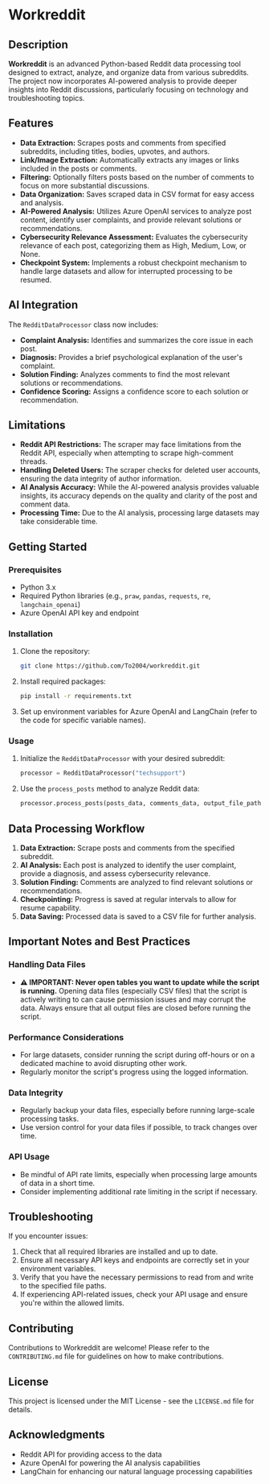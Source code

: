 # Workreddit

## Description
**Workreddit** is an advanced Python-based Reddit data processing tool designed to extract, analyze, and organize data from various subreddits. The project now incorporates AI-powered analysis to provide deeper insights into Reddit discussions, particularly focusing on technology and troubleshooting topics.

## Features
- **Data Extraction:** Scrapes posts and comments from specified subreddits, including titles, bodies, upvotes, and authors.
- **Link/Image Extraction:** Automatically extracts any images or links included in the posts or comments.
- **Filtering:** Optionally filters posts based on the number of comments to focus on more substantial discussions.
- **Data Organization:** Saves scraped data in CSV format for easy access and analysis.
- **AI-Powered Analysis:** Utilizes Azure OpenAI services to analyze post content, identify user complaints, and provide relevant solutions or recommendations.
- **Cybersecurity Relevance Assessment:** Evaluates the cybersecurity relevance of each post, categorizing them as High, Medium, Low, or None.
- **Checkpoint System:** Implements a robust checkpoint mechanism to handle large datasets and allow for interrupted processing to be resumed.

## AI Integration
The `RedditDataProcessor` class now includes:
- **Complaint Analysis:** Identifies and summarizes the core issue in each post.
- **Diagnosis:** Provides a brief psychological explanation of the user's complaint.
- **Solution Finding:** Analyzes comments to find the most relevant solutions or recommendations.
- **Confidence Scoring:** Assigns a confidence score to each solution or recommendation.

## Limitations
- **Reddit API Restrictions:** The scraper may face limitations from the Reddit API, especially when attempting to scrape high-comment threads.
- **Handling Deleted Users:** The scraper checks for deleted user accounts, ensuring the data integrity of author information.
- **AI Analysis Accuracy:** While the AI-powered analysis provides valuable insights, its accuracy depends on the quality and clarity of the post and comment data.
- **Processing Time:** Due to the AI analysis, processing large datasets may take considerable time.

## Getting Started

### Prerequisites
- Python 3.x
- Required Python libraries (e.g., `praw`, `pandas`, `requests`, `re`, `langchain_openai`)
- Azure OpenAI API key and endpoint

### Installation
1. Clone the repository:
   ```bash
   git clone https://github.com/To2004/workreddit.git
   ```
2. Install required packages:
   ```bash
   pip install -r requirements.txt
   ```
3. Set up environment variables for Azure OpenAI and LangChain (refer to the code for specific variable names).

### Usage
1. Initialize the `RedditDataProcessor` with your desired subreddit:
   ```python
   processor = RedditDataProcessor("techsupport")
   ```
2. Use the `process_posts` method to analyze Reddit data:
   ```python
   processor.process_posts(posts_data, comments_data, output_file_path)
   ```

## Data Processing Workflow
1. **Data Extraction:** Scrape posts and comments from the specified subreddit.
2. **AI Analysis:** Each post is analyzed to identify the user complaint, provide a diagnosis, and assess cybersecurity relevance.
3. **Solution Finding:** Comments are analyzed to find relevant solutions or recommendations.
4. **Checkpointing:** Progress is saved at regular intervals to allow for resume capability.
5. **Data Saving:** Processed data is saved to a CSV file for further analysis.

## Important Notes and Best Practices

### Handling Data Files
- **⚠️ IMPORTANT: Never open tables you want to update while the script is running.**
  Opening data files (especially CSV files) that the script is actively writing to can cause permission issues and may corrupt the data. Always ensure that all output files are closed before running the script.

### Performance Considerations
- For large datasets, consider running the script during off-hours or on a dedicated machine to avoid disrupting other work.
- Regularly monitor the script's progress using the logged information.

### Data Integrity
- Regularly backup your data files, especially before running large-scale processing tasks.
- Use version control for your data files if possible, to track changes over time.

### API Usage
- Be mindful of API rate limits, especially when processing large amounts of data in a short time.
- Consider implementing additional rate limiting in the script if necessary.

## Troubleshooting
If you encounter issues:
1. Check that all required libraries are installed and up to date.
2. Ensure all necessary API keys and endpoints are correctly set in your environment variables.
3. Verify that you have the necessary permissions to read from and write to the specified file paths.
4. If experiencing API-related issues, check your API usage and ensure you're within the allowed limits.

## Contributing
Contributions to Workreddit are welcome! Please refer to the `CONTRIBUTING.md` file for guidelines on how to make contributions.

## License
This project is licensed under the MIT License - see the `LICENSE.md` file for details.

## Acknowledgments
- Reddit API for providing access to the data
- Azure OpenAI for powering the AI analysis capabilities
- LangChain for enhancing our natural language processing capabilities
